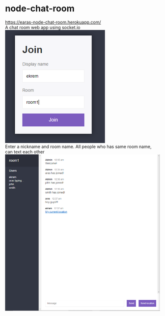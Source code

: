 # node-chat-room
https://earas-node-chat-room.herokuapp.com/  
A chat room web app using socket.io  
![Alt text](s1.png)  
Enter a nickname and room name. All people who has same room name, can text each other  
![Alt text](s2.png) 
